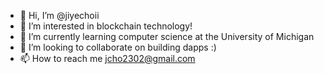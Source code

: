 - 👋 Hi, I’m @jiyechoii
- 👀 I’m interested in blockchain technology!
- 🌱 I’m currently learning computer science at the University of Michigan
- 💞️ I’m looking to collaborate on building dapps :)
- 📫 How to reach me jcho2302@gmail.com

<!---
jiyechoii/jiyechoii is a ✨ special ✨ repository because its `README.md` (this file) appears on your GitHub profile.
You can click the Preview link to take a look at your changes.
--->
